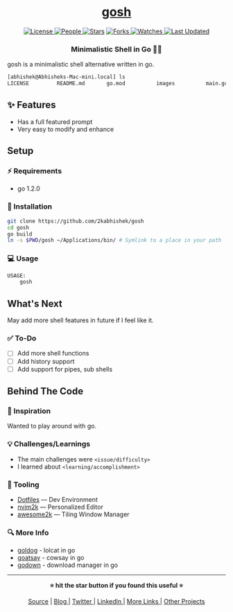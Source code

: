 <div align = "center">

<h1><a href="https://github.com/2kabhishek/gosh">gosh</a></h1>

<a href="https://github.com/2KAbhishek/gosh/blob/main/LICENSE">
<img alt="License" src="https://img.shields.io/github/license/2kabhishek/gosh?style=flat&color=eee&label="> </a>

<a href="https://github.com/2KAbhishek/gosh/graphs/contributors">
<img alt="People" src="https://img.shields.io/github/contributors/2kabhishek/gosh?style=flat&color=ffaaf2&label=People"> </a>

<a href="https://github.com/2KAbhishek/gosh/stargazers">
<img alt="Stars" src="https://img.shields.io/github/stars/2kabhishek/gosh?style=flat&color=98c379&label=Stars"></a>

<a href="https://github.com/2KAbhishek/gosh/network/members">
<img alt="Forks" src="https://img.shields.io/github/forks/2kabhishek/gosh?style=flat&color=66a8e0&label=Forks"> </a>

<a href="https://github.com/2KAbhishek/gosh/watchers">
<img alt="Watches" src="https://img.shields.io/github/watchers/2kabhishek/gosh?style=flat&color=f5d08b&label=Watches"> </a>

<a href="https://github.com/2KAbhishek/gosh/pulse">
<img alt="Last Updated" src="https://img.shields.io/github/last-commit/2kabhishek/gosh?style=flat&color=e06c75&label="> </a>

<h3>Minimalistic Shell in Go 🐚🐀</h3>

</div>

gosh is a minimalistic shell alternative written in go.

```bash
[abhishek@Abhisheks-Mac-mini.local] ls
LICENSE         README.md       go.mod          images          main.go
```

## ✨ Features

-   Has a full featured prompt
-   Very easy to modify and enhance

## Setup

### ⚡ Requirements

-   go 1.2.0

### 🚀 Installation

```bash
git clone https://github.com/2kabhishek/gosh
cd gosh
go build
ln -s $PWD/gosh ~/Applications/bin/ # Symlink to a place in your path
```

### 💻 Usage

```bash
USAGE:
    gosh
```

## What's Next

May add more shell features in future if I feel like it.

### ✅ To-Do

-   [ ] Add more shell functions
-   [ ] Add history support
-   [ ] Add support for pipes, sub shells

## Behind The Code

### 🌈 Inspiration

Wanted to play around with go.

### 💡 Challenges/Learnings

-   The main challenges were `<issue/difficulty>`
-   I learned about `<learning/accomplishment>`

### 🧰 Tooling

-   [Dotfiles](https://github.com/2kabhishek/Dotfiles) — Dev Environment
-   [nvim2k](https://github.com/2kabhishek/nvim2k) — Personalized Editor
-   [awesome2k](https://github.com/2kabhishek/awesome2k) — Tiling Window Manager

### 🔍 More Info

-   [goldog](https://github.com/2kabhishek/goldog) - lolcat in go
-   [goatsay](https://github.com/2kabhishek/goatsay) - cowsay in go
-   [godown](https://github.com/2kabhishek/godown) - download manager in go

<hr>

<div align="center">

<strong>⭐ hit the star button if you found this useful ⭐</strong><br>

<a href="https://github.com/2KAbhishek/gosh">Source</a>
| <a href="https://2kabhishek.github.io/blog" target="_blank">Blog </a>
| <a href="https://twitter.com/2kabhishek" target="_blank">Twitter </a>
| <a href="https://linkedin.com/in/2kabhishek" target="_blank">LinkedIn </a>
| <a href="https://2kabhishek.github.io/links" target="_blank">More Links </a>
| <a href="https://2kabhishek.github.io/projects" target="_blank">Other Projects </a>

</div>
